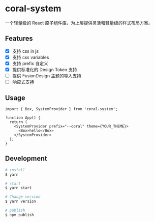 # coral-system

一个轻量级的 React 原子组件库，为上层提供灵活和轻量级的样式布局方案。

## Features

- [x] 支持 css in js
- [x] 支持 css variables
- [x] 支持 prefix 自定义
- [x] 提供标准化的 Design Token 支持
- [ ] 提供 FusionDesign 主题的导入支持
- [ ] 响应式支持

## Usage

```tsx
import { Box, SystemProvider } from 'coral-system';

function App() {
  return (
    <SystemProvider prefix="--coral" theme={YOUR_THEME}>
      <Box>hello</Box>
    </SystemProvider>
  );
}
```

## Development

```bash
# install
$ yarn

# start
$ yarn start

# Change version
$ yarn version

# publish
$ npm publish
```
